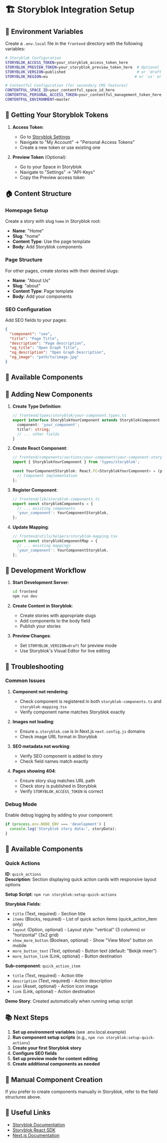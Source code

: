# 🏗️ Storyblok Integration Setup

## 🎯 Environment Variables

Create a `.env.local` file in the `frontend` directory with the following variables:

```bash
# Storyblok Configuration
STORYBLOK_ACCESS_TOKEN=your_storyblok_access_token_here
STORYBLOK_PREVIEW_TOKEN=your_storyblok_preview_token_here  # Optional
STORYBLOK_VERSION=published                                # or 'draft' for preview
STORYBLOK_REGION=eu                                       # or 'us' or 'cn'

# Contentful Configuration (for secondary CMS features)
CONTENTFUL_SPACE_ID=your_contentful_space_id_here
CONTENTFUL_PERSONAL_ACCESS_TOKEN=your_contentful_management_token_here
CONTENTFUL_ENVIRONMENT=master
```

## 🔑 Getting Your Storyblok Tokens

1. **Access Token**: 
   - Go to [Storyblok Settings](https://app.storyblok.com/#!/me/account)
   - Navigate to "My Account" → "Personal Access Tokens"
   - Create a new token or use existing one

2. **Preview Token** (Optional):
   - Go to your Space in Storyblok
   - Navigate to "Settings" → "API-Keys"
   - Copy the Preview access token

## 🏠 Content Structure

### Homepage Setup
Create a story with slug `home` in Storyblok root:
- **Name**: "Home"
- **Slug**: "home"
- **Content Type**: Use the page template
- **Body**: Add Storyblok components

### Page Structure
For other pages, create stories with their desired slugs:
- **Name**: "About Us"
- **Slug**: "about"
- **Content Type**: Page template
- **Body**: Add your components

### SEO Configuration
Add SEO fields to your pages:
```json
{
  "component": "seo",
  "title": "Page Title",
  "description": "Page description",
  "og_title": "Open Graph Title",
  "og_description": "Open Graph Description",
  "og_image": "path/to/image.jpg"
}
```

## 🧩 Available Components

## 🔄 Adding New Components

1. **Create Type Definition**:
   ```typescript
   // frontend/types/storyblok/your-component.types.ts
   export interface StoryblokYourComponent extends StoryblokComponent {
     component: 'your_component';
     title?: string;
     // ... other fields
   }
   ```

2. **Create React Component**:
   ```typescript
   // frontend/components/sections/your-component/your-component-storyblok.component.tsx
   import { StoryblokYourComponent } from 'types/storyblok';
   
   const YourComponentStoryblok: React.FC<StoryblokYourComponent> = (props) => {
     // Component implementation
   };
   ```

3. **Register Component**:
   ```typescript
   // frontend/lib/storyblok-components.ts
   export const storyblokComponents = {
     // ... existing components
     'your_component': YourComponentStoryblok,
   };
   ```

4. **Update Mapping**:
   ```typescript
   // frontend/utils/helpers/storyblok-mapping.tsx
   export const storyblokComponentMap = {
     // ... existing mappings
     'your_component': YourComponentStoryblok,
   };
   ```

## 🚀 Development Workflow

1. **Start Development Server**:
   ```bash
   cd frontend
   npm run dev
   ```

2. **Create Content in Storyblok**:
   - Create stories with appropriate slugs
   - Add components to the body field
   - Publish your stories

3. **Preview Changes**:
   - Set `STORYBLOK_VERSION=draft` for preview mode
   - Use Storyblok's Visual Editor for live editing

## 🐛 Troubleshooting

### Common Issues

1. **Component not rendering**:
   - Check component is registered in both `storyblok-components.ts` and `storyblok-mapping.tsx`
   - Verify component name matches Storyblok exactly

2. **Images not loading**:
   - Ensure `a.storyblok.com` is in Next.js `next.config.js` domains
   - Check image URL format in Storyblok

3. **SEO metadata not working**:
   - Verify SEO component is added to story
   - Check field names match exactly

4. **Pages showing 404**:
   - Ensure story slug matches URL path
   - Check story is published in Storyblok
   - Verify `STORYBLOK_ACCESS_TOKEN` is correct

### Debug Mode

Enable debug logging by adding to your component:
```typescript
if (process.env.NODE_ENV === 'development') {
  console.log('Storyblok story data:', storyData);
}
```

## 🚀 Available Components

### Quick Actions
**ID**: `quick_actions`  
**Description**: Section displaying quick action cards with responsive layout options

**Setup Script**: `npm run storyblok:setup-quick-actions`

**Storyblok Fields**:
- `title` (Text, required) - Section title
- `items` (Blocks, required) - List of quick action items (quick_action_item only)
- `layout` (Option, optional) - Layout style: "vertical" (3 columns) or "horizontal" (3x2 grid)
- `show_more_button` (Boolean, optional) - Show "View More" button on mobile
- `more_button_text` (Text, optional) - Button text (default: "Bekijk meer")
- `more_button_link` (Link, optional) - Button destination

**Sub-component**: `quick_action_item`
- `title` (Text, required) - Action title
- `description` (Text, required) - Action description
- `icon` (Asset, optional) - Action icon image
- `link` (Link, optional) - Action destination

**Demo Story**: Created automatically when running setup script

## 📚 Next Steps

1. **Set up environment variables** (see .env.local.example)
2. **Run component setup scripts** (e.g., `npm run storyblok:setup-quick-actions`)
3. **Create your first Storyblok story**
4. **Configure SEO fields**
5. **Set up preview mode for content editing**
6. **Create additional components as needed**

## 🔧 Manual Component Creation

If you prefer to create components manually in Storyblok, refer to the field structures above.

## 🔗 Useful Links

- [Storyblok Documentation](https://www.storyblok.com/docs)
- [Storyblok React SDK](https://github.com/storyblok/storyblok-react)
- [Next.js Documentation](https://nextjs.org/docs)
